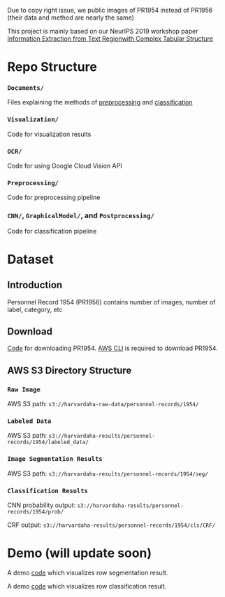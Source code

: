 Due to copy right issue, we public images of PR1954 instead of PR1956 (their data and method are nearly the same)

This project is mainly based on our NeurIPS 2019 workshop paper [Information Extraction from Text Regionwith Complex Tabular Structure](https://openreview.net/pdf?id=Hkx0zpccLr)

# Repo Structure

### `Documents/`

Files explaining the methods of [preprocessing](Documemts/PreprocessingMethods.md) and [classification](Documemts/ClassificationMethods.md)

### `Visualization/`

Code for visualization results

### `OCR/`

Code for using Google Cloud Vision API

### `Preprocessing/`

Code for preprocessing pipeline

### `CNN/`, `GraphicalModel/`, and `Postprocessing/`

Code for classification pipeline

# Dataset

## Introduction
Personnel Record 1954 (PR1956) contains
number of images, number of label, category, etc
 
## Download

[Code](DownloadPR1954.sh) for downloading PR1954. [AWS CLI](https://docs.aws.amazon.com/cli/latest/userguide/cli-chap-install.html) is required to download PR1954.

## AWS S3 Directory Structure

### `Raw Image`
AWS S3 path: `s3://harvardaha-raw-data/personnel-records/1954/`

### `Labeled Data`
AWS S3 path: `s3://harvardaha-results/personnel-records/1954/labeled_data/`

### `Image Segmentation Results`
AWS S3 path: `s3://harvardaha-results/personnel-records/1954/seg/`

### `Classification Results`
CNN probability output: `s3://harvardaha-results/personnel-records/1954/prob/`

CRF output: `s3://harvardaha-results/personnel-records/1954/cls/CRF/`

# Demo (will update soon)

A demo [code]() which visualizes row segmentation result.

A demo [code]() which visualizes row classification result.